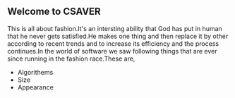 ## Welcome to CSAVER
This is all about fashion.It's an intersting ability that God has put in human that he never gets satisfied.He makes one thing and then replace it by other according to recent trends and to increase its efficiency and the process continues.In the world of software we saw following things that are ever since running in the fashion race.These are,
- Algorithems
- Size
- Appearance




